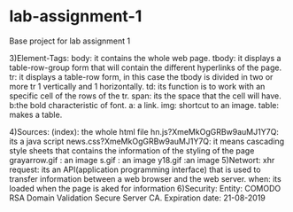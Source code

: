 # lab-assignment-1
Base project for lab assignment 1

	
3)Element-Tags:
	body: it contains the whole web page.
	tbody: it displays a table-row-group form that will contain the different hyperlinks of the page.
	tr: it displays a table-row form, in this case the tbody is divided in two or more tr 1 vertically and 1 horizontally.
	td: its function is to work with an specific cell of the rows of the tr.
	span: its the space that the cell will have.
		b:the bold characteristic of font.
		a: a link.
	img: shortcut to an image.
	table: makes a table.

4)Sources:
	(index): the whole html file
	hn.js?XmeMkOgGRBw9auMJ1Y7Q: its a java script
	news.css?XmeMkOgGRBw9auMJ1Y7Q: it means cascading style sheets that contains the information of the styling of the page
	grayarrow.gif : an image
	s.gif : an image
	y18.gif :an image
5)Networt:
	xhr request: its an API(application programming interface) that is used to transfer information between a web browser and the web server.
	when: its loaded when the page is aked for information
6)Security:
	Entity: COMODO RSA Domain Validation Secure Server CA.
	Expiration date: 21-08-2019